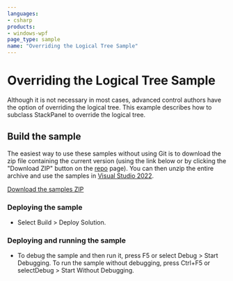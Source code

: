 ```yaml
---
languages:
- csharp
products:
- windows-wpf
page_type: sample
name: "Overriding the Logical Tree Sample"
---
```


# Overriding the Logical Tree Sample
Although it is not necessary in most cases, advanced control authors have the option of overriding the logical tree. This example describes how to subclass StackPanel to override the logical tree.

## Build the sample
The easiest way to use these samples without using Git is to download the zip file containing the current version (using the link below or by clicking the "Download ZIP" button on the [repo](https://github.com/microsoft/WPF-Samples?tab=readme-ov-file) page). You can then unzip the entire archive and use the samples in [Visual Studio 2022](https://www.visualstudio.com/wpf-vs).

[Download the samples ZIP](../../archive/main.zip)

### Deploying the sample
- Select Build > Deploy Solution. 

### Deploying and running the sample
- To debug the sample and then run it, press F5 or select Debug >  Start Debugging. To run the sample without debugging, press Ctrl+F5 or selectDebug > Start Without Debugging. 


